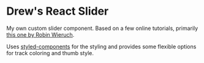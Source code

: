 # Drew's React Slider

 My own custom slider component. Based on a few online tutorials, primarily [this one by Robin Wieruch](https://www.robinwieruch.de/react-slider/).
 
 Uses [styled-components](https://styled-components.com/) for the styling and provides some flexible options for track coloring and thumb style. 
